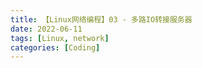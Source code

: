 ```yaml
---
title: 【Linux网络编程】03 - 多路IO转接服务器
date: 2022-06-11
tags: [Linux, network]
categories: [Coding]
---
```


##